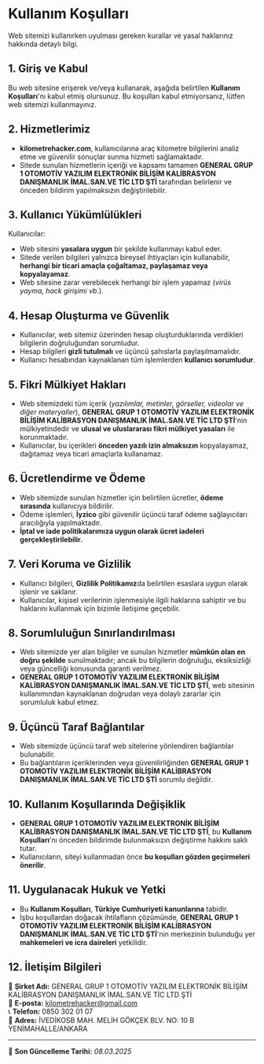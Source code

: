 # Kullanım Koşulları

Web sitemizi kullanırken uyulması gereken kurallar ve yasal haklarınız hakkında detaylı bilgi.

## 1. Giriş ve Kabul

Bu web sitesine erişerek ve/veya kullanarak, aşağıda belirtilen **Kullanım Koşulları**'nı kabul etmiş olursunuz. Bu koşulları kabul etmiyorsanız, lütfen web sitemizi kullanmayınız.

## 2. Hizmetlerimiz

- **kilometrehacker.com**, kullanıcılarına araç kilometre bilgilerini analiz etme ve güvenilir sonuçlar sunma hizmeti sağlamaktadır.
- Sitede sunulan hizmetlerin içeriği ve kapsamı tamamen **GENERAL GRUP 1 OTOMOTİV YAZILIM ELEKTRONİK BİLİŞİM KALİBRASYON DANIŞMANLIK İMAL.SAN.VE TİC LTD ŞTİ** tarafından belirlenir ve önceden bildirim yapılmaksızın değiştirilebilir.

## 3. Kullanıcı Yükümlülükleri

Kullanıcılar:

- Web sitesini **yasalara uygun** bir şekilde kullanmayı kabul eder.
- Sitede verilen bilgileri yalnızca bireysel ihtiyaçları için kullanabilir, **herhangi bir ticari amaçla çoğaltamaz, paylaşamaz veya kopyalayamaz**.
- Web sitesine zarar verebilecek herhangi bir işlem yapamaz (*virüs yayma, hack girişimi vb.*).

## 4. Hesap Oluşturma ve Güvenlik

- Kullanıcılar, web sitemiz üzerinden hesap oluşturduklarında verdikleri bilgilerin doğruluğundan sorumludur.
- Hesap bilgileri **gizli tutulmalı** ve üçüncü şahıslarla paylaşılmamalıdır.
- Kullanıcı hesabından kaynaklanan tüm işlemlerden **kullanıcı sorumludur**.

## 5. Fikri Mülkiyet Hakları

- Web sitemizdeki tüm içerik (*yazılımlar, metinler, görseller, videolar ve diğer materyaller*), **GENERAL GRUP 1 OTOMOTİV YAZILIM ELEKTRONİK BİLİŞİM KALİBRASYON DANIŞMANLIK İMAL.SAN.VE TİC LTD ŞTİ**'nin mülkiyetindedir ve **ulusal ve uluslararası fikri mülkiyet yasaları** ile korunmaktadır.
- Kullanıcılar, bu içerikleri **önceden yazılı izin almaksızın** kopyalayamaz, dağıtamaz veya ticari amaçlarla kullanamaz.

## 6. Ücretlendirme ve Ödeme

- Web sitemizde sunulan hizmetler için belirtilen ücretler, **ödeme sırasında** kullanıcıya bildirilir.
- Ödeme işlemleri, **İyzico** gibi güvenilir üçüncü taraf ödeme sağlayıcıları aracılığıyla yapılmaktadır.
- **İptal ve iade politikalarımıza uygun olarak ücret iadeleri gerçekleştirilebilir.**

## 7. Veri Koruma ve Gizlilik

- Kullanıcı bilgileri, **Gizlilik Politikamız**da belirtilen esaslara uygun olarak işlenir ve saklanır.
- Kullanıcılar, kişisel verilerinin işlenmesiyle ilgili haklarına sahiptir ve bu haklarını kullanmak için bizimle iletişime geçebilir.

## 8. Sorumluluğun Sınırlandırılması

- Web sitemizde yer alan bilgiler ve sunulan hizmetler **mümkün olan en doğru şekilde** sunulmaktadır; ancak bu bilgilerin doğruluğu, eksiksizliği veya güncelliği konusunda garanti verilmez.
- **GENERAL GRUP 1 OTOMOTİV YAZILIM ELEKTRONİK BİLİŞİM KALİBRASYON DANIŞMANLIK İMAL.SAN.VE TİC LTD ŞTİ**, web sitesinin kullanımından kaynaklanan doğrudan veya dolaylı zararlar için sorumluluk kabul etmez.

## 9. Üçüncü Taraf Bağlantılar

- Web sitemizde üçüncü taraf web sitelerine yönlendiren bağlantılar bulunabilir.
- Bu bağlantıların içeriklerinden veya güvenilirliğinden **GENERAL GRUP 1 OTOMOTİV YAZILIM ELEKTRONİK BİLİŞİM KALİBRASYON DANIŞMANLIK İMAL.SAN.VE TİC LTD ŞTİ** sorumlu değildir.

## 10. Kullanım Koşullarında Değişiklik

- **GENERAL GRUP 1 OTOMOTİV YAZILIM ELEKTRONİK BİLİŞİM KALİBRASYON DANIŞMANLIK İMAL.SAN.VE TİC LTD ŞTİ**, bu **Kullanım Koşulları**'nı önceden bildirimde bulunmaksızın değiştirme hakkını saklı tutar.
- Kullanıcıların, siteyi kullanmadan önce **bu koşulları gözden geçirmeleri önerilir**.

## 11. Uygulanacak Hukuk ve Yetki

- Bu **Kullanım Koşulları**, **Türkiye Cumhuriyeti kanunlarına** tabidir.
- İşbu koşullardan doğacak ihtilafların çözümünde, **GENERAL GRUP 1 OTOMOTİV YAZILIM ELEKTRONİK BİLİŞİM KALİBRASYON DANIŞMANLIK İMAL.SAN.VE TİC LTD ŞTİ**'nin merkezinin bulunduğu yer **mahkemeleri ve icra daireleri** yetkilidir.

## 12. İletişim Bilgileri

🏢 **Şirket Adı:** GENERAL GRUP 1 OTOMOTİV YAZILIM ELEKTRONİK BİLİŞİM KALİBRASYON DANIŞMANLIK İMAL.SAN.VE TİC LTD ŞTİ  
📧 **E-posta:** [kilometrehacker@gmail.com](mailto:kilometrehacker@gmail.com)  
📞 **Telefon:** 0850 302 01 07  
📍 **Adres:** İVEDİKOSB MAH. MELİH GÖKÇEK BLV. NO: 10 B YENİMAHALLE/ANKARA  

---

📅 **Son Güncelleme Tarihi:** *08.03.2025*
<!-- 
# Terms and Conditions

_Last updated_: March 14, 2023

Please read these terms and conditions carefully before using Our Service.

## Interpretation and Definitions

### Interpretation

The words of which the initial letter is capitalized have meanings defined under the following conditions. The following definitions shall have the same meaning regardless of whether they appear in singular or in plural.

### Definitions

For the purposes of these Terms and Conditions:

- **Affiliate** means an entity that controls, is controlled by or is under common control with a party, where "control" means ownership of 50% or more of the shares, equity interest or other securities entitled to vote for election of directors or other managing authority.

- **Country** refers to: California, United States

- **Company** (referred to as either "the Company", "We", "Us" or "Our" in this Agreement) refers to TailNext LLC, 1 Cupertino, CA 95014.

- **Device** means any device that can access the Service such as a computer, a cellphone or a digital tablet.

- **Service** refers to the Website.

- **Terms and Conditions** (also referred as "Terms") mean these Terms and Conditions that form the entire agreement between You and the Company regarding the use of the Service. This Terms and Conditions agreement is a Demo.

- **Third-party Social Media Service** means any services or content (including data, information, products or services) provided by a third-party that may be displayed, included or made available by the Service.

- **Website** refers to TailNext, accessible from [https://tailnext.vercel.app](https://tailnext.vercel.app)

- **You** means the individual accessing or using the Service, or the company, or other legal entity on behalf of which such individual is accessing or using the Service, as applicable.

## Acknowledgment

These are the Terms and Conditions governing the use of this Service and the agreement that operates between You and the Company. These Terms and Conditions set out the rights and obligations of all users regarding the use of the Service.

Your access to and use of the Service is conditioned on Your acceptance of and compliance with these Terms and Conditions. These Terms and Conditions apply to all visitors, users and others who access or use the Service.

By accessing or using the Service You agree to be bound by these Terms and Conditions. If You disagree with any part of these Terms and Conditions then You may not access the Service.

You represent that you are over the age of 18\. The Company does not permit those under 18 to use the Service.

Your access to and use of the Service is also conditioned on Your acceptance of and compliance with the Privacy Policy of the Company. Our Privacy Policy describes Our policies and procedures on the collection, use and disclosure of Your personal information when You use the Application or the Website and tells You about Your privacy rights and how the law protects You. Please read Our Privacy Policy carefully before using Our Service.

## Links to Other Websites

Our Service may contain links to third-party web sites or services that are not owned or controlled by the Company.

The Company has no control over, and assumes no responsibility for, the content, privacy policies, or practices of any third party web sites or services. You further acknowledge and agree that the Company shall not be responsible or liable, directly or indirectly, for any damage or loss caused or alleged to be caused by or in connection with the use of or reliance on any such content, goods or services available on or through any such web sites or services.

We strongly advise You to read the terms and conditions and privacy policies of any third-party web sites or services that You visit.

## Termination

We may terminate or suspend Your access immediately, without prior notice or liability, for any reason whatsoever, including without limitation if You breach these Terms and Conditions.

Upon termination, Your right to use the Service will cease immediately.

## Limitation of Liability

Not with standing any damages that You might incur, the entire liability of the Company and any of its suppliers under any provision of this Terms and Your exclusive remedy for all of the foregoing shall be limited to the amount actually paid by You through the Service or 100 USD if You haven't purchased anything through the Service.

To the maximum extent permitted by applicable law, in no event shall the Company or its suppliers be liable for any special, incidental, indirect, or consequential damages whatsoever (including, but not limited to, damages for loss of profits, loss of data or other information, for business interruption, for personal injury, loss of privacy arising out of or in any way related to the use of or inability to use the Service, third-party software and/or third-party hardware used with the Service, or otherwise in connection with any provision of this Terms), even if the Company or any supplier has been advised of the possibility of such damages and even if the remedy fails of its essential purpose.

Some states do not allow the exclusion of implied warranties or limitation of liability for incidental or consequential damages, which means that some of the above limitations may not apply. In these states, each party's liability will be limited to the greatest extent permitted by law.

## "AS IS" and "AS AVAILABLE" Disclaimer

The Service is provided to You "AS IS" and "AS AVAILABLE" and with all faults and defects without warranty of any kind. To the maximum extent permitted under applicable law, the Company, on its own behalf and on behalf of its Affiliates and its and their respective licensors and service providers, expressly disclaims all warranties, whether express, implied, statutory or otherwise, with respect to the Service, including all implied warranties of merchantability, fitness for a particular purpose, title and non-infringement, and warranties that may arise out of course of dealing, course of performance, usage or trade practice. Without limitation to the foregoing, the Company provides no warranty or undertaking, and makes no representation of any kind that the Service will meet Your requirements, achieve any intended results, be compatible or work with any other software, applications, systems or services, operate without interruption, meet any performance or reliability standards or be error free or that any errors or defects can or will be corrected.

Without limiting the foregoing, neither the Company nor any of the company's provider makes any representation or warranty of any kind, express or implied: (i) as to the operation or availability of the Service, or the information, content, and materials or products included thereon; (ii) that the Service will be uninterrupted or error-free; (iii) as to the accuracy, reliability, or currency of any information or content provided through the Service; or (iv) that the Service, its servers, the content, or e-mails sent from or on behalf of the Company are free of viruses, scripts, trojan horses, worms, malware, timebombs or other harmful components.

Some jurisdictions do not allow the exclusion of certain types of warranties or limitations on applicable statutory rights of a consumer, so some or all of the above exclusions and limitations may not apply to You. But in such a case the exclusions and limitations set forth in this section shall be applied to the greatest extent enforceable under applicable law.

## Governing Law

The laws of the Country, excluding its conflicts of law rules, shall govern this Terms and Your use of the Service. Your use of the Application may also be subject to other local, state, national, or international laws.

## Disputes Resolution

If You have any concern or dispute about the Service, You agree to first try to resolve the dispute informally by contacting the Company.

## For European Union (EU) Users

If You are a European Union consumer, you will benefit from any mandatory provisions of the law of the country in which you are resident in.

## United States Legal Compliance

You represent and warrant that (i) You are not located in a country that is subject to the United States government embargo, or that has been designated by the United States government as a "terrorist supporting" country, and (ii) You are not listed on any United States government list of prohibited or restricted parties.

## Severability and Waiver

### Severability

If any provision of these Terms is held to be unenforceable or invalid, such provision will be changed and interpreted to accomplish the objectives of such provision to the greatest extent possible under applicable law and the remaining provisions will continue in full force and effect.

### Waiver

Except as provided herein, the failure to exercise a right or to require performance of an obligation under these Terms shall not effect a party's ability to exercise such right or require such performance at any time thereafter nor shall the waiver of a breach constitute a waiver of any subsequent breach.

## Translation Interpretation

These Terms and Conditions may have been translated if We have made them available to You on our Service. You agree that the original English text shall prevail in the case of a dispute.

## Changes to These Terms and Conditions

We reserve the right, at Our sole discretion, to modify or replace these Terms at any time. If a revision is material We will make reasonable efforts to provide at least 30 days' notice prior to any new terms taking effect. What constitutes a material change will be determined at Our sole discretion.

By continuing to access or use Our Service after those revisions become effective, You agree to be bound by the revised terms. If You do not agree to the new terms, in whole or in part, please stop using the website and the Service.

## Contact Us

If you have any questions about these Terms and Conditions, You can contact us:

- By email: [somecoolemail@domain.com](mailto:somecoolemail@domain.com) -->
